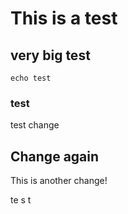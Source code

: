 # This is a test
## very big test
``` echo test ```

### test


test change

## Change again

This is another change!

te
s
t
